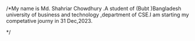 /*My name is Md. Shahriar Chowdhury .A student of (Bubt )Bangladesh university of business and technology ,department of CSE.I am starting my competative journy in 31 Dec,2023.

*/
